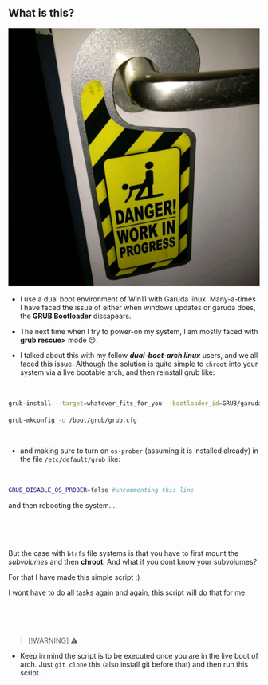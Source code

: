 ## What is this?

![wip](./wip.png)


- I use a dual boot environment of Win11 with Garuda linux. Many-a-times I have faced the issue of either when windows updates or garuda does, the __GRUB Bootloader__ dissapears.

- The next time when I try to power-on my system, I am mostly faced with __grub rescue>__ mode 😢.

- I talked about this with my fellow ___dual-boot-arch linux___ users, and we all faced this issue. Although the solution is quite simple to `chroot` into your system via a live bootable arch, and then reinstall grub like:

<br>

```bash
grub-install --target=whatever_fits_for_you --bootloader_id=GRUB/garuda_whatever #... basically this thing

grub-mkconfig -o /boot/grub/grub.cfg
```


<br>

- and making sure to turn on `os-prober` (assuming it is installed already) in the file `/etc/default/grub` like:


<br>

```bash
GRUB_DISABLE_OS_PROBER=false #uncommenting this line
```

 and then rebooting the system...


<br>
<br>
<br>


But the case with `btrfs` file systems is that you have to first mount the _subvolumes_ and then __chroot__. And what if you dont know your subvolumes?



For that I have made this simple script :)


I wont have to do all tasks again and again, this script will do that for me.


<br>
<br>
<br>

> [!WARNING] ⚠️
>
-  Keep in mind the script is to be executed once you are in the live boot of arch. Just `git clone` this (also install git before that) and then run this script.


<br>
<br>
<br>


